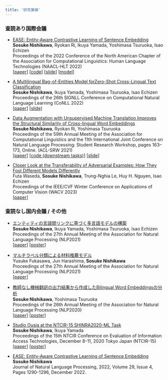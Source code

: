 ```yaml
---
title: '研究業績'
---
```


### 査読あり国際会議


- [EASE: Entity-Aware Contrastive Learning of Sentence Embedding](https://arxiv.org/abs/2205.04260) \
    **Sosuke Nishikawa**, Ryokan Ri, Ikuya Yamada, Yoshimasa Tsuruoka, Isao Echizen \
    Proceedings of the 2022 Conference of the North American Chapter of the Association for Computational Linguistics: Human Language Technologies (NAACL-HLT 2022) \
    [[paper](https://arxiv.org/abs/2205.04260)] [[code](https://github.com/studio-ousia/ease)] [[slide](https://sosuke.info/files/ease.pdf)] [[model](https://huggingface.co/sosuke)]

- [A Multilingual Bag-of-Entities Model forZero-Shot Cross-Lingual Text Classification](https://arxiv.org/pdf/2110.07792.pdf) \
    **Sosuke Nishikawa**, Ikuya Yamada, Yoshimasa Tsuruoka, Isao Echizen \
    Proceedings of the 26th SIGNLL Conference on Computational Natural Language Learning (CoNLL 2022) \
    [[paper](https://arxiv.org/pdf/2110.07792.pdf)] [[slide](https://sosuke.info/files/m-boe.pdf)]

- [Data Augmentation with Unsupervised Machine Translation Improves the Structural Similarity of Cross-lingual Word Embeddings](https://aclanthology.org/2021.acl-srw.17/) \
    **Sosuke Nishikawa**, Ryokan Ri, Yoshimasa Tsuruoka \
    Proceedings of the 59th Annual Meeting of the Association for Computational Linguistics and the 11th International Joint Conference on Natural Language Processing: Student Research Workshop, pages 163–173, Online. (ACL-SRW 2021) \
    [[paper](https://aclanthology.org/2021.acl-srw.17/)] [[code (downstream tasks)](https://github.com/Sosuke115/CLDC)] [[slide](https://sosuke115.github.io/files/umtvec_slide.pdf)]

- [Closer Look at the Transferability of Adversarial Examples: How They Fool Different Models Differently](https://arxiv.org/abs/2112.14337) \
    Futa Waseda, **Sosuke Nishikawa**, Trung-Nghia Le, Huy H. Nguyen, Isao Echizen\
    Proceedings of the IEEE/CVF Winter Conference on Applications of Computer Vision (WACV 2023) \
    [[paper](https://arxiv.org/abs/2112.14337)]


### 査読なし国内会議 / その他

- [エンティティの言語間リンクに基づく多言語モデルの構築](https://www.anlp.jp/proceedings/annual_meeting/2021/pdf_dir/P8-14.pdf) \
    **Sosuke Nishikawa**, Ikuya Yamada, Yoshimasa Tsuruoka, Isao Echizen \
    Proceedings of the 27th Annual Meeting of the Association for Natural Language Processing (NLP2021) \
    [[paper](https://www.anlp.jp/proceedings/annual_meeting/2021/pdf_dir/P8-14.pdf)] [[poster](https://sosuke115.github.io/files/nlp2021_poster.pdf)]

- [マルチラベル分類による材料推薦モデル](https://www.anlp.jp/proceedings/annual_meeting/2021/pdf_dir/P4-21.pdf) \
    Yusuke Fukasawa, Jun Harashima, **Sosuke Nishikawa** \
    Proceedings of the 27th Annual Meeting of the Association for Natural Language Processing (NLP2021) \
    [[paper](https://www.anlp.jp/proceedings/annual_meeting/2021/pdf_dir/P4-21.pdf)]

- [教師なし機械翻訳の出力結果から作成したBilingual Word Embeddingsの分析](https://www.anlp.jp/proceedings/annual_meeting/2020/pdf_dir/P5-20.pdf) \
    **Sosuke Nishikawa**, Yoshimasa Tsuruoka \
    Proceedings of the 26th Annual Meeting of the Association for Natural Language Processing (NLP2020) \
    [[paper](https://www.anlp.jp/proceedings/annual_meeting/2020/pdf_dir/P5-20.pdf)] [[poster](https://sosuke115.github.io/files/poster.pdf)]


- [Studio Ousia at the NTCIR-15 SHINRA2020-ML Task](http://research.nii.ac.jp/ntcir/workshop/OnlineProceedings15/pdf/ntcir/08-NTCIR15-SHINRA-NishikawaS.pdf) \
    **Sosuke Nishikawa**, Ikuya Yamada\
    Proceedings of the 15th NTCIR Conference on Evaluation of Information Access Technologies, December 8-11, 2020 Tokyo Japan (NTCIR-15) \
    [[paper](http://research.nii.ac.jp/ntcir/workshop/OnlineProceedings15/pdf/ntcir/08-NTCIR15-SHINRA-NishikawaS.pdf)] [[poster](https://sosuke115.github.io/files/shinra_poster.pdf)]

- [EASE: Entity-Aware Contrastive Learning of Sentence Embedding](https://www.jstage.jst.go.jp/article/jnlp/29/4/29_1290/_article/-char/ja)  \
  **Sosuke Nishikawa** \
  Journal of Natural Language Processing, 2022, Volume 29, Issue 4, Pages 1290-1296, December 2022.
